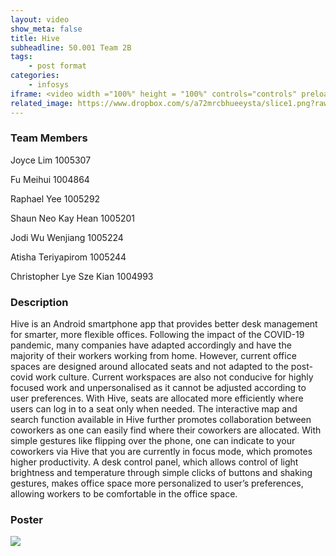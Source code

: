 ```yaml
---
layout: video
show_meta: false
title: Hive
subheadline: 50.001 Team 2B
tags:
    - post format
categories:
    - infosys
iframe: <video width ="100%" height = "100%" controls="controls" preload="metadata" src="https://www.dropbox.com/s/dta9wtljxr9fl7c/1D%20Project%20-%20Checkoff%204%20%28Virtual%20Exhbit%29_1D-C02B_attempt_2022-04-17-21-46-29_hive4.mp4?raw=1#t=0.5"> Your browser does not support the HTML5 Video element.</video>
related_image: https://www.dropbox.com/s/a72mrcbhueeysta/slice1.png?raw=1
---
```



### Team Members
Joyce Lim 1005307

Fu Meihui 1004864

Raphael Yee 1005292

Shaun Neo Kay Hean 1005201 

Jodi Wu Wenjiang 1005224

Atisha Teriyapirom 1005244 

Christopher Lye Sze Kian 1004993



### Description

Hive is an Android smartphone app that provides better desk management for smarter, more flexible offices. Following the impact of the COVID-19 pandemic, many companies have adapted accordingly and have the majority of their workers working from home. However, current office spaces are designed around allocated seats and not adapted to the post-covid work culture. Current workspaces are also not conducive for highly focused work and unpersonalised as it cannot be adjusted according to user preferences. With Hive, seats are allocated more efficiently where users can log in to a seat only when needed. The interactive map and search function available in Hive further promotes collaboration between coworkers as one can easily find where their coworkers are allocated. With simple gestures like flipping over the phone, one can indicate to your coworkers via Hive that you are currently in focus mode, which promotes higher productivity. A desk control panel, which allows control of light brightness and temperature through simple clicks of buttons and shaking gestures, makes office space more personalized to user’s preferences, allowing workers to be comfortable in the office space.

### Poster

<img src="https://www.dropbox.com/s/3rstzg66h0zne24/1D%20Project%20-%20Checkoff%204%20%28Virtual%20Exhbit%29_1D-C02B_attempt_2022-04-17-21-46-29_Info%20Sys%201D%20Poster%281%29.png?raw=1" />
